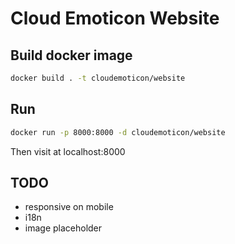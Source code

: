 # Cloud Emoticon Website

## Build docker image

```bash
docker build . -t cloudemoticon/website
```

## Run
```bash
docker run -p 8000:8000 -d cloudemoticon/website
```

Then visit at localhost:8000

## TODO
* responsive on mobile
* i18n
* image placeholder